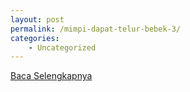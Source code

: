 ```yaml
---
layout: post
permalink: /mimpi-dapat-telur-bebek-3/
categories:
    - Uncategorized
---
```


[Baca Selengkapnya](/04)